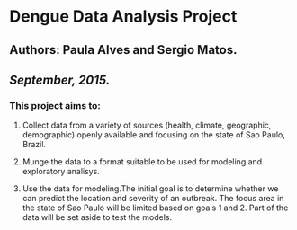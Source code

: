 # **Dengue Data Analysis Project**  

## Authors: Paula Alves and Sergio Matos.  
## *September, 2015.*  


### This project aims to:  
1. Collect data from a variety of sources (health, climate, geographic, 
demographic) openly available and focusing on the state of Sao Paulo, Brazil. 

2. Munge the data to a format suitable to be used for modeling and exploratory 
analisys.  

3. Use the data for modeling.The initial goal is to determine whether we can 
predict the location and severity of an outbreak. The focus area in the state of
Sao Paulo will be limited based on goals 1 and 2. Part of the data will be set 
aside to test the models.  


